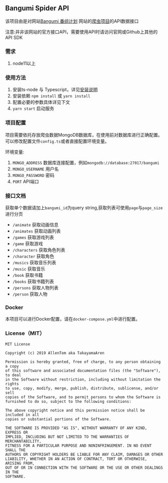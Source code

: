 ## Bangumi Spider API
该项目由是对网站[Bangumi 番组计划](http://bangumi.tv/) 网站的[爬虫项目](https://github.com/AllenTom/BangumiSpider)的API数据接口

注意:并非该网站的官方接口API，需要使用API时请访问官网或Github上其他的API SDK

### 需求
1. node11以上

###  使用方法
1. 安装ts-node 与 Typescript，详见[安装说明](https://github.com/TypeStrong/ts-node)
2. 安装依赖 `npm install` 或 `yarn install`
3. 配置必要的参数具体详见下文
4. `yarn start` 启动服务
### 项目配置
项目需要依托存放爬虫数据MongoDB数据库，在使用前对数据库进行正确配置。可以修改配置文件`config.ts`或者直接配置环境变量。

环境变量:
1. `MONGO_ADDRESS` 数据库连接配置，例如`mongodb://database:27017/bangumi`
2. `MONGO_USERNAME` 用户名
3. `MONGO_PASSWORD` 密码
3. `PORT` API端口
### 接口文档
获取单个数据请加上`bangumi_id`为query string,获取列表可使用`page`与`page_size`进行分页
- `/animate` 获取动画信息
- `/animates` 获取动画列表
- `/games` 获取游戏列表
- `/game` 获取游戏
- `/characters` 获取角色列表
- `/character` 获取角色
- `/musics` 获取音乐列表
- `/music` 获取音乐
- `/book` 获取书籍
- `/books` 获取书籍列表
- `/persons` 获取人物列表
- `/person` 获取人物
### Docker
本项目可以进行Docker配置，请在`docker-compose.yml`中进行配置。

### License（MIT）
```
MIT License

Copyright (c) 2019 AllenTom aka TakayamaAren

Permission is hereby granted, free of charge, to any person obtaining a copy
of this software and associated documentation files (the "Software"), to deal
in the Software without restriction, including without limitation the rights
to use, copy, modify, merge, publish, distribute, sublicense, and/or sell
copies of the Software, and to permit persons to whom the Software is
furnished to do so, subject to the following conditions:

The above copyright notice and this permission notice shall be included in all
copies or substantial portions of the Software.

THE SOFTWARE IS PROVIDED "AS IS", WITHOUT WARRANTY OF ANY KIND, EXPRESS OR
IMPLIED, INCLUDING BUT NOT LIMITED TO THE WARRANTIES OF MERCHANTABILITY,
FITNESS FOR A PARTICULAR PURPOSE AND NONINFRINGEMENT. IN NO EVENT SHALL THE
AUTHORS OR COPYRIGHT HOLDERS BE LIABLE FOR ANY CLAIM, DAMAGES OR OTHER
LIABILITY, WHETHER IN AN ACTION OF CONTRACT, TORT OR OTHERWISE, ARISING FROM,
OUT OF OR IN CONNECTION WITH THE SOFTWARE OR THE USE OR OTHER DEALINGS IN THE
SOFTWARE.

```



